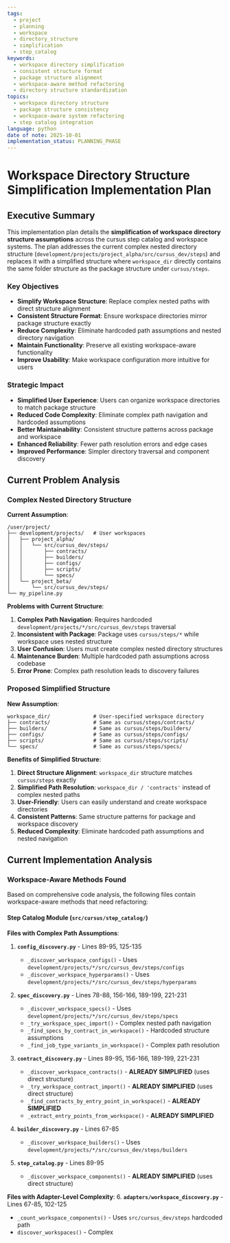 ```yaml
---
tags:
  - project
  - planning
  - workspace
  - directory_structure
  - simplification
  - step_catalog
keywords:
  - workspace directory simplification
  - consistent structure format
  - package structure alignment
  - workspace-aware method refactoring
  - directory structure standardization
topics:
  - workspace directory structure
  - package structure consistency
  - workspace-aware system refactoring
  - step catalog integration
language: python
date of note: 2025-10-01
implementation_status: PLANNING_PHASE
---
```


# Workspace Directory Structure Simplification Implementation Plan

## Executive Summary

This implementation plan details the **simplification of workspace directory structure assumptions** across the cursus step catalog and workspace systems. The plan addresses the current complex nested directory structure (`development/projects/project_alpha/src/cursus_dev/steps`) and replaces it with a simplified structure where `workspace_dir` directly contains the same folder structure as the package structure under `cursus/steps`.

### Key Objectives

- **Simplify Workspace Structure**: Replace complex nested paths with direct structure alignment
- **Consistent Structure Format**: Ensure workspace directories mirror package structure exactly
- **Reduce Complexity**: Eliminate hardcoded path assumptions and nested directory navigation
- **Maintain Functionality**: Preserve all existing workspace-aware functionality
- **Improve Usability**: Make workspace configuration more intuitive for users

### Strategic Impact

- **Simplified User Experience**: Users can organize workspace directories to match package structure
- **Reduced Code Complexity**: Eliminate complex path navigation and hardcoded assumptions
- **Better Maintainability**: Consistent structure patterns across package and workspace
- **Enhanced Reliability**: Fewer path resolution errors and edge cases
- **Improved Performance**: Simpler directory traversal and component discovery

## Current Problem Analysis

### Complex Nested Directory Structure

**Current Assumption**:
```
/user/project/
├── development/projects/   # User workspaces
│   ├── project_alpha/
│   │   └── src/cursus_dev/steps/
│   │       ├── contracts/
│   │       ├── builders/
│   │       ├── configs/
│   │       ├── scripts/
│   │       └── specs/
│   └── project_beta/
│       └── src/cursus_dev/steps/
└── my_pipeline.py
```

**Problems with Current Structure**:
1. **Complex Path Navigation**: Requires hardcoded `development/projects/*/src/cursus_dev/steps` traversal
2. **Inconsistent with Package**: Package uses `cursus/steps/*` while workspace uses nested structure
3. **User Confusion**: Users must create complex nested directory structures
4. **Maintenance Burden**: Multiple hardcoded path assumptions across codebase
5. **Error Prone**: Complex path resolution leads to discovery failures

### Proposed Simplified Structure

**New Assumption**:
```
workspace_dir/              # User-specified workspace directory
├── contracts/              # Same as cursus/steps/contracts/
├── builders/               # Same as cursus/steps/builders/
├── configs/                # Same as cursus/steps/configs/
├── scripts/                # Same as cursus/steps/scripts/
└── specs/                  # Same as cursus/steps/specs/
```

**Benefits of Simplified Structure**:
1. **Direct Structure Alignment**: `workspace_dir` structure matches `cursus/steps` exactly
2. **Simplified Path Resolution**: `workspace_dir / 'contracts'` instead of complex nested paths
3. **User-Friendly**: Users can easily understand and create workspace directories
4. **Consistent Patterns**: Same structure patterns for package and workspace discovery
5. **Reduced Complexity**: Eliminate hardcoded path assumptions and nested navigation

## Current Implementation Analysis

### Workspace-Aware Methods Found

Based on comprehensive code analysis, the following files contain workspace-aware methods that need refactoring:

#### **Step Catalog Module (`src/cursus/step_catalog/`)**

**Files with Complex Path Assumptions**:
1. **`config_discovery.py`** - Lines 89-95, 125-135
   - `_discover_workspace_configs()` - Uses `development/projects/*/src/cursus_dev/steps/configs`
   - `_discover_workspace_hyperparams()` - Uses `development/projects/*/src/cursus_dev/steps/hyperparams`

2. **`spec_discovery.py`** - Lines 78-88, 156-166, 189-199, 221-231
   - `_discover_workspace_specs()` - Uses `development/projects/*/src/cursus_dev/steps/specs`
   - `_try_workspace_spec_import()` - Complex nested path navigation
   - `_find_specs_by_contract_in_workspace()` - Hardcoded structure assumptions
   - `_find_job_type_variants_in_workspace()` - Complex path resolution

3. **`contract_discovery.py`** - Lines 89-95, 156-166, 189-199, 221-231
   - `_discover_workspace_contracts()` - **ALREADY SIMPLIFIED** (uses direct structure)
   - `_try_workspace_contract_import()` - **ALREADY SIMPLIFIED** (uses direct structure)
   - `_find_contracts_by_entry_point_in_workspace()` - **ALREADY SIMPLIFIED**
   - `_extract_entry_points_from_workspace()` - **ALREADY SIMPLIFIED**

4. **`builder_discovery.py`** - Lines 67-85
   - `_discover_workspace_builders()` - Uses `development/projects/*/src/cursus_dev/steps/builders`

5. **`step_catalog.py`** - Lines 89-95
   - `_discover_workspace_components()` - **ALREADY SIMPLIFIED** (uses direct structure)

**Files with Adapter-Level Complexity**:
6. **`adapters/workspace_discovery.py`** - Lines 67-85, 102-125
   - `_count_workspace_components()` - Uses `src/cursus_dev/steps` hardcoded path
   - `discover_workspaces()` - Complex
